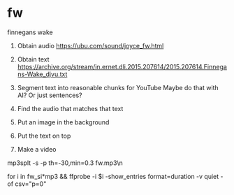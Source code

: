 # fw
finnegans wake

1) Obtain audio
https://ubu.com/sound/joyce_fw.html

2) Obtain text
https://archive.org/stream/in.ernet.dli.2015.207614/2015.207614.Finnegans-Wake_djvu.txt

3) Segment text into reasonable chunks for YouTube
Maybe do that with AI?
Or just sentences?

4) Find the audio that matches that text

5) Put an image in the background

6) Put the text on top

7) Make a video



mp3splt -s -p th=-30,min=0.3 fw.mp3\n

for i in fw_si*mp3 && ffprobe -i $i -show_entries format=duration -v quiet -of csv="p=0"

